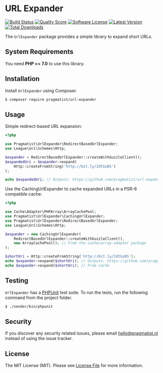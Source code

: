 # URL Expander

[![Build Status](https://img.shields.io/travis/pragmatist/url-expander/master.svg?style=flat-square)](https://travis-ci.org/pragmatist/url-expander)
[![Quality Score](https://img.shields.io/scrutinizer/g/pragmatist/url-expander.svg?style=flat-square)](https://scrutinizer-ci.com/g/pragmatist/url-expander)
[![Software License](https://img.shields.io/badge/license-MIT-brightgreen.svg?style=flat-square)](LICENSE)
[![Latest Version](https://img.shields.io/github/release/pragmatist/url-expander.svg?style=flat-square)](https://github.com/pragmatist/url-expander/releases)
[![Total Downloads](https://img.shields.io/packagist/dt/pragmatist/url-expander.svg?style=flat-square)](https://packagist.org/packages/pragmatist/url-expander)

The `UrlExpander` package provides a simple library to expand short URLs.

## System Requirements

You need **PHP >= 7.0** to use this library.

## Installation

Install `UrlExpander` using Composer.

```bash
$ composer require pragmatist/url-expander
```

## Usage

Simple redirect-based URL expansion:

```php
<?php

use Pragmatist\UrlExpander\RedirectBasedUrlExpander;
use League\Uri\Schemes\Http;

$expander = RedirectBasedUrlExpander::createWithGuzzleClient();
$expandedUri = $expander->expand(
    Http::createFromString('http://bit.ly/2dtGsBS')
);

echo $expandedUri; // Outputs: https://github.com/pragmatist/url-expander
```

Use the CachingUrlExpander to cache expanded URLs in a PSR-6 compatible cache:

```php
<?php

use Cache\Adapter\PHPArray\ArrayCachePool;
use Pragmatist\UrlExpander\CachingUrlExpander;
use Pragmatist\UrlExpander\RedirectBasedUrlExpander;
use League\Uri\Schemes\Http;

$expander = new CachingUrlExpander(
    RedirectBasedUrlExpander::createWithGuzzleClient(),
    new ArrayCachePool(); // From the cache/array-adapter package
);

$shortUri = Http::createFromString('http://bit.ly/2dtGsBS');
echo $expander->expand($shortUri); // Outputs: https://github.com/pragmatist/url-expander
echo $expander->expand($shortUri); // From cache
```

## Testing

`UrlExpander` has a [PHPUnit](https://phpunit.de/) test suite. To run the tests, run the following command from the project folder.

```bash
$ ./vendor/bin/phpunit
```

## Security

If you discover any security related issues, please email hello@pragmatist.nl instead of using the issue tracker.

## License

The MIT License (MIT). Please see [License File](LICENSE) for more information.
